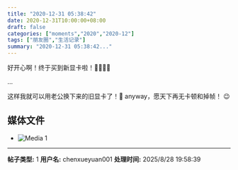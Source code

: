 ```yaml
---
title: "2020-12-31 05:38:42"
date: 2020-12-31T10:00:00+08:00
draft: false
categories: ["moments","2020","2020-12"]
tags: ["朋友圈","生活记录"]
summary: "2020-12-31 05:38:42..."
---
```


好开心啊！终于买到新显卡啦！🥳😍😚🥰

…

这样我就可以用老公换下来的旧显卡了！🥲
anyway，愿天下再无卡顿和掉帧！ 😉

## 媒体文件

- ![Media 1](/Moments/photos/2020-12-31/202012310538420.jpg)

---

**帖子类型:** 1
**用户名:** chenxueyuan001
**处理时间:** 2025/8/28 19:58:39